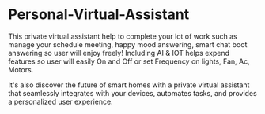 # Personal-Virtual-Assistant
This private virtual assistant help to complete your lot of work such as manage your schedule meeting, happy mood answering, smart chat boot answering so user will enjoy freely! Including AI &amp; IOT helps expend features so user will easily On and Off or set Frequency on lights, Fan, Ac, Motors.

It's also discover the future of smart homes with a private virtual assistant that seamlessly integrates with your devices, automates tasks, and provides a personalized user experience.
